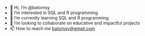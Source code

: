 - 👋 Hi, I’m @batomsy
- 👀 I’m interested in SQL and R programming
- 🌱 I’m currently learning SQL and R programming
- 💞️ I’m looking to collaborate on educative and impactful projects
- 📫 How to reach me batomsy@gmail.com

<!---
batomsy/batomsy is a ✨ special ✨ repository because its `README.md` (this file) appears on your GitHub profile.
You can click the Preview link to take a look at your changes.
--->
